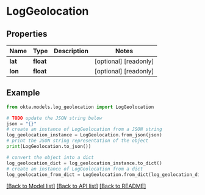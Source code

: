 # LogGeolocation


## Properties

Name | Type | Description | Notes
------------ | ------------- | ------------- | -------------
**lat** | **float** |  | [optional] [readonly] 
**lon** | **float** |  | [optional] [readonly] 

## Example

```python
from okta.models.log_geolocation import LogGeolocation

# TODO update the JSON string below
json = "{}"
# create an instance of LogGeolocation from a JSON string
log_geolocation_instance = LogGeolocation.from_json(json)
# print the JSON string representation of the object
print(LogGeolocation.to_json())

# convert the object into a dict
log_geolocation_dict = log_geolocation_instance.to_dict()
# create an instance of LogGeolocation from a dict
log_geolocation_from_dict = LogGeolocation.from_dict(log_geolocation_dict)
```
[[Back to Model list]](../README.md#documentation-for-models) [[Back to API list]](../README.md#documentation-for-api-endpoints) [[Back to README]](../README.md)


